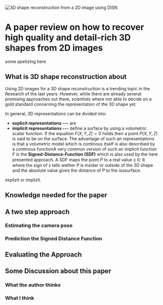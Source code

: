 ![3D shape reconstruction from a 2D image using DISN](tmp)
# A paper review on how to recover high quality and detail-rich 3D shapes from 2D images
some apetizing here
## What is 3D shape reconstruction about
Using 2D images for a 3D shape reconstruction is a trending topic in the Research of the last  years. However, while there are already several promising approaches out there, scientists where not able to decide on a gold standard concerning the representation of the 3D shape yet.

In general, 3D representations can be divided into:

 - **explicit representations ---** are
 - **implicit representations ---** define a surface by using a volumetric scalar function. If the equation $F(X,Y,Z) = 0$ holds then a point $P(X,Y,Z)$ is said to be on the surface. The advantage of such an representations is that a volumetric model which is continous itself is also described by a continous functionA very common version of such an implicit function $F$ is the **Signed-Distance-Function (SDF)** which is also used by the here presented approach. A SDF maps the point $P$ to a real value $s  \in \mathbb{R}$ where the sign of $s$ tells wether $P$ is insider or outside of the 3D shape and the absolute value gives the distance of $P$ to the isosurface.

explizit or implizit.
## Knowledge needed for the paper
## A two step approach

### Estimating the camera pose

### Prediction the Signed Distance Function

## Evaluating the Approach

## Some Discussion about this paper

### What the author thinks

### What I think

<!--stackedit_data:
eyJoaXN0b3J5IjpbLTIwMjk2MzA0OTUsLTE0NTM5NzcwNTksMj
c2NzI3NTUsMTUyODcxMjM0NywtMjU1MDY5NjcwLC04NjAzMTQy
MjAsMTMzNjc2MTExNiwtMTA3MzU3NzQ1MiwyMDAwMjgwODAxLC
02Njk1NDQ4NTYsMjMzMTkyOTddfQ==
-->